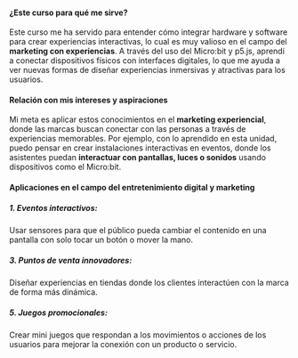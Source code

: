 #### ¿Este curso para qué me sirve? 
Este curso me ha servido para entender cómo integrar hardware y software para crear experiencias interactivas, lo cual es muy valioso en el campo del **marketing con experiencias**. A través del uso del Micro:bit y p5.js, aprendí a conectar dispositivos físicos con interfaces digitales, lo que me ayuda a ver nuevas formas de diseñar experiencias inmersivas y atractivas para los usuarios.  

#### Relación con mis intereses y aspiraciones  
Mi meta es aplicar estos conocimientos en el **marketing experiencial**, donde las marcas buscan conectar con las personas a través de experiencias memorables. Por ejemplo, con lo aprendido en esta unidad, puedo pensar en crear instalaciones interactivas en eventos, donde los asistentes puedan **interactuar con pantallas, luces o sonidos** usando dispositivos como el Micro:bit.  

#### Aplicaciones en el campo del entretenimiento digital y marketing 
##### 1. Eventos interactivos:
Usar sensores para que el público pueda cambiar el contenido en una pantalla con solo tocar un botón o mover la mano.  
##### 3. Puntos de venta innovadores:
Diseñar experiencias en tiendas donde los clientes interactúen con la marca de forma más dinámica.  
##### 5. Juegos promocionales:
Crear mini juegos que respondan a los movimientos o acciones de los usuarios para mejorar la conexión con un producto o servicio.  

